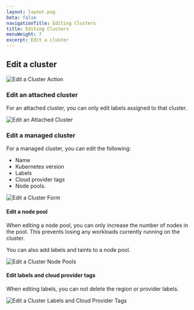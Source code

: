 ```yaml
---
layout: layout.pug
beta: false
navigationTitle: Editing Clusters
title: Editing Clusters
menuWeight: 7
excerpt: Edit a cluster
---
```


## Edit a cluster

![Edit a Cluster Action](/dkp/kommander/1.3/img/edit-cluster-action.png)

### Edit an attached cluster

For an attached cluster, you can only edit labels assigned to that cluster.

![Edit an Attached Cluster](/dkp/kommander/1.3/img/edit-cluster-attached-1-1-0.png)

### Edit a managed cluster

For a managed cluster, you can edit the following:
- Name
- Kubernetes version
- Labels
- Cloud provider tags
- Node pools.

![Edit a Cluster Form](/dkp/kommander/1.3/img/edit-cluster-form-name-1-1-0.png)

#### Edit a node pool

When editing a node pool, you can only increase the number of nodes in the pool. This prevents losing any workloads currently running on the cluster.

You can also add labels and taints to a node pool.

![Edit a Cluster Node Pools](/dkp/kommander/1.3/img/edit-cluster-node-pools.png)

#### Edit labels and cloud provider tags

When editing labels, you can not delete the region or provider labels.

![Edit a Cluster Labels and Cloud Provider Tags](/dkp/kommander/1.3/img/edit-cluster-labels-tags-1-1-0.png)
